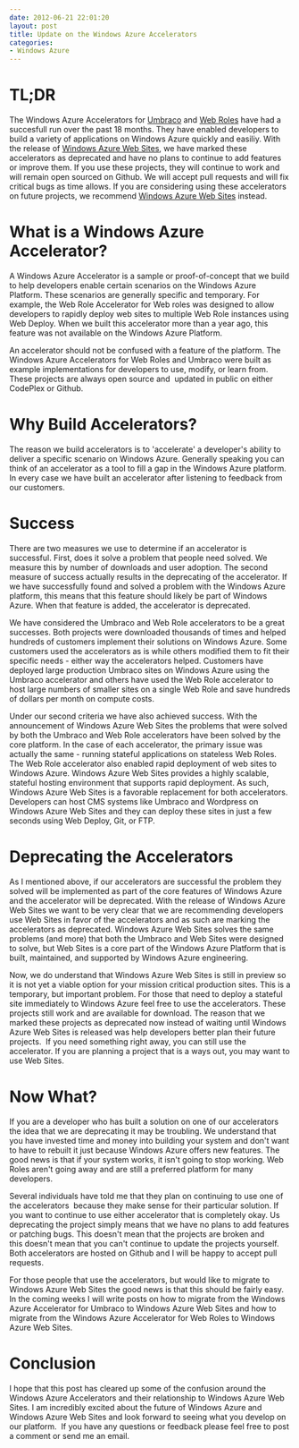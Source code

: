 ```yaml
---
date: 2012-06-21 22:01:20
layout: post
title: Update on the Windows Azure Accelerators
categories:
- Windows Azure
---
```


# TL;DR

The Windows Azure Accelerators for [Umbraco](https://github.com/microsoft-dpe/wa-accelerator-umbraco) and [Web Roles](https://github.com/microsoft-dpe/wa-accelerator-webroles) have had a succesfull run over the past 18 months. They have enabled developers to build a variety of applications on Windows Azure quickly and easiliy. With the release of [Windows Azure Web Sites](https://www.windowsazure.com/en-us/home/scenarios/web-sites/), we have marked these accelerators as deprecated and have no plans to continue to add features or improve them. If you use these projects, they will continue to work and will remain open sourced on Github. We will accept pull requests and will fix critical bugs as time allows. If you are considering using these accelerators on future projects, we recommend [Windows Azure Web Sites](https://www.windowsazure.com/en-us/home/scenarios/web-sites/) instead.


# What is a Windows Azure Accelerator?


A Windows Azure Accelerator is a sample or proof-of-concept that we build to help developers enable certain scenarios on the Windows Azure Platform. These scenarios are generally specific and temporary. For example, the Web Role Accelerator for Web roles was designed to allow developers to rapidly deploy web sites to multiple Web Role instances using Web Deploy. When we built this accelerator more than a year ago, this feature was not available on the Windows Azure Platform.

An accelerator should not be confused with a feature of the platform. The Windows Azure Accelerators for Web Roles and Umbraco were built as example implementations for developers to use, modify, or learn from. These projects are always open source and  updated in public on either CodePlex or Github.


# Why Build Accelerators?


The reason we build accelerators is to 'accelerate' a developer's ability to deliver a specific scenario on Windows Azure. Generally speaking you can think of an accelerator as a tool to fill a gap in the Windows Azure platform. In every case we have built an accelerator after listening to feedback from our customers.


# Success


There are two measures we use to determine if an accelerator is successful. First, does it solve a problem that people need solved. We measure this by number of downloads and user adoption. The second measure of success actually results in the deprecating of the accelerator. If we have successfully found and solved a problem with the Windows Azure platform, this means that this feature should likely be part of Windows Azure. When that feature is added, the accelerator is deprecated.

We have considered the Umbraco and Web Role accelerators to be a great successes. Both projects were downloaded thousands of times and helped hundreds of customers implement their solutions on Windows Azure. Some customers used the accelerators as is while others modified them to fit their specific needs - either way the accelerators helped. Customers have deployed large production Umbraco sites on Windows Azure using the Umbraco accelerator and others have used the Web Role accelerator to host large numbers of smaller sites on a single Web Role and save hundreds of dollars per month on compute costs.

Under our second criteria we have also achieved success. With the announcement of Windows Azure Web Sites the problems that were solved by both the Umbraco and Web Role accelerators have been solved by the core platform. In the case of each accelerator, the primary issue was actually the same - running stateful applications on stateless Web Roles. The Web Role accelerator also enabled rapid deployment of web sites to Windows Azure. Windows Azure Web Sites provides a highly scalable, stateful hosting environment that supports rapid deployment. As such, Windows Azure Web Sites is a favorable replacement for both accelerators. Developers can host CMS systems like Umbraco and Wordpress on Windows Azure Web Sites and they can deploy these sites in just a few seconds using Web Deploy, Git, or FTP.


# Deprecating the Accelerators


As I mentioned above, if our accelerators are successful the problem they solved will be implemented as part of the core features of Windows Azure and the accelerator will be deprecated. With the release of Windows Azure Web Sites we want to be very clear that we are recommending developers use Web Sites in favor of the accelerators and as such are marking the accelerators as deprecated. Windows Azure Web Sites solves the same problems (and more) that both the Umbraco and Web Sites were designed to solve, but Web Sites is a core part of the Windows Azure Platform that is built, maintained, and supported by Windows Azure engineering.

Now, we do understand that Windows Azure Web Sites is still in preview so it is not yet a viable option for your mission critical production sites. This is a temporary, but important problem. For those that need to deploy a stateful site immediately to Windows Azure feel free to use the accelerators. These projects still work and are available for download. The reason that we marked these projects as deprecated now instead of waiting until Windows Azure Web Sites is released was help developers better plan their future projects.  If you need something right away, you can still use the accelerator. If you are planning a project that is a ways out, you may want to use Web Sites.


# Now What?


If you are a developer who has built a solution on one of our accelerators the idea that we are deprecating it may be troubling. We understand that you have invested time and money into building your system and don't want to have to rebuilt it just because Windows Azure offers new features. The good news is that if your system works, it isn't going to stop working. Web Roles aren't going away and are still a preferred platform for many developers.

Several individuals have told me that they plan on continuing to use one of the accelerators  because they make sense for their particular solution. If you want to continue to use either accelerator that is completely okay. Us deprecating the project simply means that we have no plans to add features or patching bugs. This doesn't mean that the projects are broken and this doesn't mean that you can't continue to update the projects yourself. Both accelerators are hosted on Github and I will be happy to accept pull requests.

For those people that use the accelerators, but would like to migrate to Windows Azure Web Sites the good news is that this should be fairly easy. In the coming weeks I will write posts on how to migrate from the Windows Azure Accelerator for Umbraco to Windows Azure Web Sites and how to migrate from the Windows Azure Accelerator for Web Roles to Windows Azure Web Sites.


# Conclusion


I hope that this post has cleared up some of the confusion around the Windows Azure Accelerators and their relationship to Windows Azure Web Sites. I am incredibly excited about the future of Windows Azure and Windows Azure Web Sites and look forward to seeing what you develop on our platform.  If you have any questions or feedback please feel free to post a comment or send me an email.
